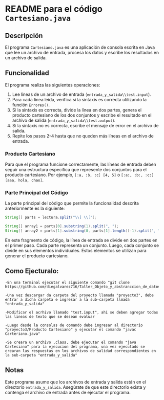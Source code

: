# README para el código `Cartesiano.java`

## Descripción
El programa `Cartesiano.java` es una aplicación de consola escrita en Java que lee un archivo de entrada, procesa los datos y escribe los resultados en un archivo de salida.

## Funcionalidad
El programa realiza las siguientes operaciones:

1. Lee líneas de un archivo de entrada (`entrada_y_salida\\test.input`).
2. Para cada línea leída, verifica si la sintaxis es correcta utilizando la función `Errores()`.
3. Si la sintaxis es correcta, divide la línea en dos partes, genera el producto cartesiano de los dos conjuntos y escribe el resultado en el archivo de salida (`entrada_y_salida\\test.output`).
4. Si la sintaxis no es correcta, escribe el mensaje de error en el archivo de salida.
5. Repite los pasos 2-4 hasta que no queden más líneas en el archivo de entrada.

### Producto Cartesiano
Para que el programa funcione correctamente, las líneas de entrada deben seguir una estructura específica que represente dos conjuntos para el producto cartesiano. Por ejemplo, `[:a, :b, :c] [4, 5]` o `[:a:, :b:, :c:] [aaa, hola, chao]`.

### Parte Principal del Código
La parte principal del código que permite la funcionalidad descrita anteriormente es la siguiente:

```java
String[] parts = lectura.split("\\] \\[");

String[] array1 = parts[0].substring(1).split(", ");
String[] array2 = parts[1].substring(0, parts[1].length()-1).split(", ");
```

En este fragmento de código, la línea de entrada se divide en dos partes en el primer paso. Cada parte representa un conjunto. Luego, cada conjunto se divide en sus elementos individuales. Estos elementos se utilizan para generar el producto cartesiano.

## Como Ejecturalo: 
    -En una terminal ejecutar el siguiente comando "git clone https://github.com/diegalvarez716/Taller_Objeto_y_abstranccion_de_datos.git"

    -Una vez descargar da carpeta del proyecto llamada "proyecto3", debe entrar a dicha carpeta e ingresar a la sub-carpeta llmada "entrada_y_salida"
    
    -Modificar el acrhivo llamado "test.input", ahi se deben agregar todas las lineas de texto que se desean evaluar

    -Luego desde la consolas de comando debe ingresar al directorio "proyecto3/Producto Cartesiano" y ejecutar el comando "javac Carteriano.java"

    -Se creara un archivo .class, debe ejecutar el comando "java Cartesiano" para la ejecucion del programa, una vez ejecutado se crearan las respuestas en los archivos de salidad correspondientes en la sub-carpeta "entrada_y_salida"

## Notas
Este programa asume que los archivos de entrada y salida están en el directorio `entrada_y_salida`. Asegúrate de que este directorio exista y contenga el archivo de entrada antes de ejecutar el programa.


